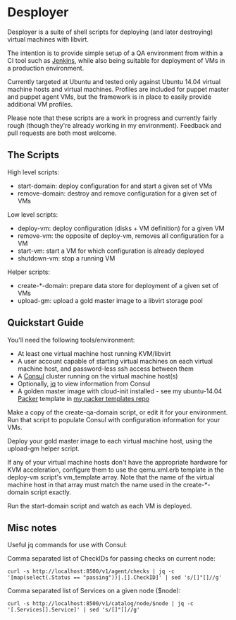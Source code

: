 # Desployer

Desployer is a suite of shell scripts for deploying (and later destroying)
virtual machines with libvirt.

The intention is to provide simple setup of a QA environment from within a
CI tool such as [Jenkins](http://jenkins-ci.org), while also being suitable
for deployment of VMs in a production environment.

Currently targeted at Ubuntu and tested only against Ubuntu 14.04 virtual
machine hosts and virtual machines.  Profiles are included for puppet master
and puppet agent VMs, but the framework is in place to easily provide
additional VM profiles.

Please note that these scripts are a work in progress and currently fairly
rough (though they're already working in my environment).  Feedback and
pull requests are both most welcome.

## The Scripts

High level scripts:

* start-domain: deploy configuration for and start a given set of VMs
* remove-domain: destroy and remove configuration for a given set of VMs

Low level scripts:

* deploy-vm: deploy configuration (disks + VM definition) for a given VM
* remove-vm: the opposite of deploy-vm, removes all configuration for a VM
* start-vm: start a VM for which configuration is already deployed
* shutdown-vm: stop a running VM

Helper scripts:

* create-*-domain: prepare data store for deployment of a given set of VMs
* upload-gm: upload a gold master image to a libvirt storage pool

## Quickstart Guide

You'll need the following tools/environment:

* At least one virtual machine host running KVM/libvirt
* A user account capable of starting virtual machines on each virtual machine host, and password-less ssh access between them
* A [Consul](http://consul.io/) cluster running on the virtual machine host(s)
* Optionally, [jq](http://stedolan.github.io/jq/) to view information from Consul
* A golden master image with cloud-init installed - see my ubuntu-14.04 [Packer](http://packer.io) template in [my packer templates repo](https://github.com/mmickan/packer-templates)

Make a copy of the create-qa-domain script, or edit it for your environment.
Run that script to populate Consul with configuration information for your
VMs.

Deploy your gold master image to each virtual machine host, using the
upload-gm helper script.

If any of your virtual machine hosts don't have the appropriate hardware for
KVM acceleration, configure them to use the qemu.xml.erb template in the
deploy-vm script's vm_template array.  Note that the name of the virtual
machine host in that array must match the name used in the create-*-domain
script exactly.

Run the start-domain script and watch as each VM is deployed.

## Misc notes

Useful jq commands for use with Consul:

Comma separated list of CheckIDs for passing checks on current node:
```
curl -s http://localhost:8500/v1/agent/checks | jq -c '[map(select(.Status == "passing"))|.[].CheckID]' | sed 's/[]"[]//g'
```

Comma separated list of Services on a given node ($node):
```
curl -s http://localhost:8500/v1/catalog/node/$node | jq -c '[.Services[].Service]' | sed 's/[]"[]//g'
```
